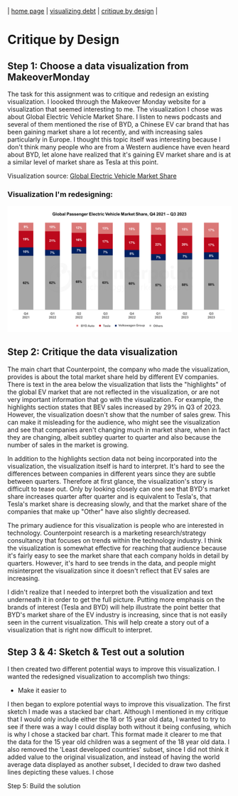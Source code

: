 | [home page](https://laurawei6.github.io/tswd-portfolio/) | [visualizing debt](visualizing-government-debt) | [critique by design](critique-by-design) |

# Critique by Design

## Step 1: Choose a data visualization from MakeoverMonday
The task for this assignment was to critique and redesign an existing visualization. I loooked through the Makeover Monday website for a visualization that seemed interesting to me. The visualization I chose was about Global Electric Vehicle Market Share. I listen to news podcasts and several of them mentioned the rise of BYD, a Chinese EV car brand that has been gaining market share a lot recently, and with increasing sales particularly in Europe. I thought this topic itself was interesting because I don't think many people who are from a Western audience have even heard about BYD, let alone have realized that it's gaining EV market share and is at a similar level of market share as Tesla at this point.

Visualization source: [Global Electric Vehicle Market Share](https://www.counterpointresearch.com/insights/global-electric-vehicle-market-share/)

### Visualization I'm redesigning: 
![Global Electric Vehicle Market Share Visualization](Global-EV-market-share-Q3-2023.png)

## Step 2: Critique the data visualization
The main chart that Counterpoint, the company who made the visualization, provides is about the total market share held by different EV companies. There is text in the area below the visualization that lists the "highlights" of the global EV market that are not reflected in the visualization, or are not very important information that go with the visualization. For example, the highlights section states that BEV sales increased by 29% in Q3 of 2023. However, the visualization doesn't show that the number of sales grew. This can make it misleading for the audience, who might see the visualization and see that companies aren't changing much in market share, when in fact they are changing, albeit subtley quarter to quarter and also because the number of sales in the market is growing.

In addition to the highlights section data not being incorporated into the visualization, the visualization itself is hard to interpret. It's hard to see the differences between companies in different years since they are subtle between quarters. Therefore at first glance, the visualization's story is difficult to tease out. Only by looking closely can one see that BYD's market share increases quarter after quarter and is equivalent to Tesla's, that Tesla's market share is decreasing slowly, and that the market share of the companies that make up "Other" have also slightly decreased. 

The primary audience for this visualization is people who are interested in technology. Counterpoint research is a marketing research/strategy consultancy that focuses on trends within the technology industry. I think the visualization is somewhat effective for reaching that audience because it's fairly easy to see the market share that each company holds in detail by quarters. However, it's hard to see trends in the data, and people might misinterpret the visualization since it doesn't reflect that EV sales are increasing. 

I didn't realize that I needed to interpret both the visualization and text underneath it in order to get the full picture. Putting more emphasis on the brands of interest (Tesla and BYD) will help illustrate the point better that BYD's market share of the EV industry is increasing, since that is not easily seen in the current visualization. This will help create a story out of a visualization that is right now difficult to interpret.

## Step 3 & 4: Sketch & Test out a solution
I then created two different potential ways to improve this visualization. I wanted the redesigned visualization to accomplish two things:
- Make it easier to 

I then began to explore potential ways to improve this visualization. The first sketch I made was a stacked bar chart. Although I mentioned in my critique that I would only include either the 18 or 15 year old data, I wanted to try to see if there was a way I could display both without it being confusing, which is why I chose a stacked bar chart. This format made it clearer to me that the data for the 15 year old children was a segment of the 18 year old data. I also removed the 'Least developed countries' subset, since I did not think it added value to the original visualization, and instead of having the world average data displayed as another subset, I decided to draw two dashed lines depicting these values. I chose

Step 5: Build the solution
